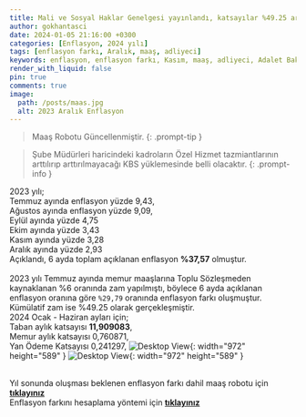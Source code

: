 ```yaml
---
title: Mali ve Sosyal Haklar Genelgesi yayınlandı, katsayılar %49.25 arttırıldı
author: gokhantasci
date: 2024-01-05 21:16:00 +0300
categories: [Enflasyon, 2024 yılı]
tags: [enflasyon farkı, Aralık, maaş, adliyeci]
keywords: enflasyon, enflasyon farkı, Kasım, maaş, adliyeci, Adalet Bakanlığı
render_with_liquid: false
pin: true
comments: true
image:
  path: /posts/maas.jpg
  alt: 2023 Aralık Enflasyon
---
```


> Maaş Robotu Güncellenmiştir.
{: .prompt-tip }

> Şube Müdürleri haricindeki kadroların Özel Hizmet tazmiantlarının arttılırıp arttırılmayacağı KBS yüklemesinde belli olacaktır.
{: .prompt-info }

2023 yılı;
<br>Temmuz ayında enflasyon yüzde 9,43, 
<br>Ağustos ayında enflasyon yüzde 9,09,
<br>Eylül ayında yüzde 4,75
<br>Ekim ayında yüzde 3,43
<br>Kasım ayında yüzde 3,28
<br>Aralık ayında yüzde 2,93
<br>Açıklandı,  6 ayda toplam açıklanan enflasyon **%37,57** olmuştur.
<br>
<br>2023 yılı Temmuz ayında memur maaşlarına Toplu Sözleşmeden kaynaklanan %6 oranında zam yapılmıştı, böylece 6 ayda açıklanan enflasyon oranına göre <code class="highlighter-rouge">%29,79</code> oranında enflasyon farkı oluşmuştur.
<br>Kümülatif zam ise %49.25 olarak gerçekleşmiştir.
<br>2024 Ocak - Haziran ayları için;
<br>Taban aylık katsayısı **11,909083**,
<br>Memur aylık katsayısı 0,760871,
<br>Yan Ödeme Katsayısı 0,241297,
![Desktop View](/posts/ekler/genelge.jpg){: width="972" height="589" }
![Desktop View](/posts/ekler/genelge1.jpg){: width="972" height="589" }

<br>Yıl sonunda oluşması beklenen enflasyon farkı dahil maaş robotu için [**tıklayınız**](https://adliyeci.com.tr/maasyeni/) 
<br>Enflasyon farkını hesaplama yöntemi için [**tıklayınız**](https://adliyeci.com.tr/enflasyonfarki/) 
